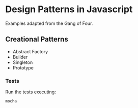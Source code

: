 Design Patterns in Javascript
=============================

Examples adapted from the Gang of Four.

## Creational Patterns

* Abstract Factory
* Builder
* Singleton
* Prototype

### Tests

Run the tests executing:

```
mocha
```